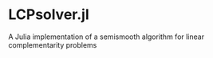 # LCPsolver.jl

A Julia implementation of a semismooth algorithm for linear complementarity problems